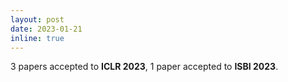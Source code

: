 ```yaml
---
layout: post
date: 2023-01-21
inline: true
---
```

3 papers accepted to <strong>ICLR 2023</strong>, 1 paper accepted to <strong>ISBI 2023</strong>.
